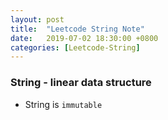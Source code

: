 ```yaml
---
layout: post
title:  "Leetcode String Note"
date:   2019-07-02 18:30:00 +0800
categories: [Leetcode-String]
---
```

### String - linear data structure
- String is `immutable`
